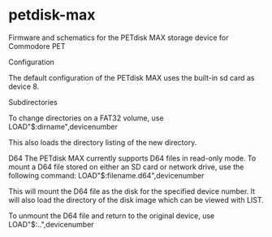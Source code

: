 # petdisk-max
Firmware and schematics for the PETdisk MAX storage device for Commodore PET

Configuration

The default configuration of the PETdisk MAX uses the built-in sd card as device 8. 

Subdirectories

To change directories on a FAT32 volume, use
LOAD"$:dirname",devicenumber

This also loads the directory listing of the new directory.

D64
The PETdisk MAX currently supports D64 files in read-only mode.
To mount a D64 file stored on either an SD card or network drive,
use the following command:
LOAD"$:filename.d64",devicenumber

This will mount the D64 file as the disk for the specified device number. It will also load the directory of the disk image which can be viewed with LIST.

To unmount the D64 file and return to the original device, use
LOAD"$:..",devicenumber


